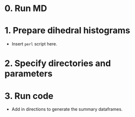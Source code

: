 # 0. Run MD

# 1. Prepare dihedral histograms
- Insert `perl` script here.

# 2. Specify directories and parameters

# 3. Run code
- Add in directions to generate the summary dataframes.
